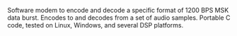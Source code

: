Software modem to encode and decode a specific format of 1200 BPS MSK data burst. Encodes to and decodes from a set of audio samples. Portable C code, tested on Linux, Windows, and several DSP platforms.